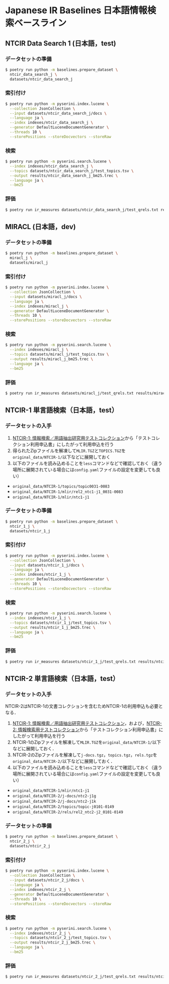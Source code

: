 # Japanese IR Baselines 日本語情報検索ベースライン

## NTCIR Data Search 1 (日本語，test)

### データセットの準備

```bash
$ poetry run python -m baselines.prepare_dataset \
  ntcir_data_search_j \
  datasets/ntcir_data_search_j
```

### 索引付け

```bash
$ poetry run python -m pyserini.index.lucene \
  --collection JsonCollection \
  --input datasets/ntcir_data_search_j/docs \
  --language ja \
  --index indexes/ntcir_data_search_j \
  --generator DefaultLuceneDocumentGenerator \
  --threads 10 \
  --storePositions --storeDocvectors --storeRaw
```

### 検索

```bash
$ poetry run python -m pyserini.search.lucene \
  --index indexes/ntcir_data_search_j \
  --topics datasets/ntcir_data_search_j/test_topics.tsv \
  --output results/ntcir_data_search_j_bm25.trec \
  --language ja \
  --bm25
```

### 評価

```bash
$ poetry run ir_measures datasets/ntcir_data_search_j/test_qrels.txt results/ntcir_data_search_j_bm25.trec nDCG@10
```

## MIRACL (日本語，dev)

### データセットの準備

```bash
$ poetry run python -m baselines.prepare_dataset \
  miracl_j \
  datasets/miracl_j
```

### 索引付け

```bash
$ poetry run python -m pyserini.index.lucene \
  --collection JsonCollection \
  --input datasets/miracl_j/docs \
  --language ja \
  --index indexes/miracl_j \
  --generator DefaultLuceneDocumentGenerator \
  --threads 10 \
  --storePositions --storeDocvectors --storeRaw
```

### 検索

```bash
$ poetry run python -m pyserini.search.lucene \
  --index indexes/miracl_j \
  --topics datasets/miracl_j/test_topics.tsv \
  --output results/miracl_j_bm25.trec \
  --language ja \
  --bm25
```

### 評価

```bash
$ poetry run ir_measures datasets/miracl_j/test_qrels.txt results/miracl_j_bm25.trec nDCG@10
```

## NTCIR-1 単言語検索（日本語，test）

### データセットの入手

1. [NTCIR-1: 情報検索／用語抽出研究用テストコレクション](https://research.nii.ac.jp/ntcir/permission/perm-ja.html#ntcir-1)から「テストコレクション利用申込書」にしたがって利用申込を行う
2. 得られたZipファイルを解凍して`MLIR.TGZ`と`TOPICS.TGZ`を`original_data/NTCIR-1/`以下などに展開しておく
3. 以下のファイルを読み込めることを`less`コマンドなどで確認しておく（違う場所に展開されている場合には`config.yaml`ファイルの設定を変更しても良い）

- `original_data/NTCIR-1/topics/topic0031-0083`
- `original_data/NTCIR-1/mlir/rel2_ntc1-j1_0031-0083`
- `original_data/NTCIR-1/mlir/ntc1-j1`


### データセットの準備

```bash
$ poetry run python -m baselines.prepare_dataset \
  ntcir_1_j \
  datasets/ntcir_1_j
```

### 索引付け

```bash
$ poetry run python -m pyserini.index.lucene \
  --collection JsonCollection \
  --input datasets/ntcir_1_j/docs \
  --language ja \
  --index indexes/ntcir_1_j \
  --generator DefaultLuceneDocumentGenerator \
  --threads 10 \
  --storePositions --storeDocvectors --storeRaw
```

### 検索

```bash
$ poetry run python -m pyserini.search.lucene \
  --index indexes/ntcir_1_j \
  --topics datasets/ntcir_1_j/test_topics.tsv \
  --output results/ntcir_1_j_bm25.trec \
  --language ja \
  --bm25
```

### 評価

```bash
$ poetry run ir_measures datasets/ntcir_1_j/test_qrels.txt results/ntcir_1_j_bm25.trec nDCG@10
```


## NTCIR-2 単言語検索（日本語，test）

### データセットの入手

NTCIR-2はNTCIR-1の文書コレクションを含むためNTCIR-1の利用申込も必要となる．

1. [NTCIR-1: 情報検索／用語抽出研究用テストコレクション](https://research.nii.ac.jp/ntcir/permission/perm-ja.html#ntcir-1)，および，[NTCIR-2: 情報検索用テストコレクション](https://research.nii.ac.jp/ntcir/permission/perm-ja.html#ntcir-2)から「テストコレクション利用申込書」にしたがって利用申込を行う
2. NTCIR-1のZipファイルを解凍して`MLIR.TGZ`を`original_data/NTCIR-1/`以下などに展開しておく．
3. NTCIR-2のZipファイルを解凍して`j-docs.tgz`，`topics.tgz`，`rels.tgz`を`original_data/NTCIR-2/`以下などに展開しておく．
4. 以下のファイルを読み込めることを`less`コマンドなどで確認しておく（違う場所に展開されている場合には`config.yaml`ファイルの設定を変更しても良い）

- `original_data/NTCIR-1/mlir/ntc1-j1`
- `original_data/NTCIR-2/j-docs/ntc2-j1g`
- `original_data/NTCIR-2/j-docs/ntc2-j1k`
- `original_data/NTCIR-2/topics/topic-j0101-0149`
- `original_data/NTCIR-2/rels/rel2_ntc2-j2_0101-0149`


### データセットの準備

```bash
$ poetry run python -m baselines.prepare_dataset \
  ntcir_2_j \
  datasets/ntcir_2_j
```

### 索引付け

```bash
$ poetry run python -m pyserini.index.lucene \
  --collection JsonCollection \
  --input datasets/ntcir_2_j/docs \
  --language ja \
  --index indexes/ntcir_2_j \
  --generator DefaultLuceneDocumentGenerator \
  --threads 10 \
  --storePositions --storeDocvectors --storeRaw
```

### 検索

```bash
$ poetry run python -m pyserini.search.lucene \
  --index indexes/ntcir_2_j \
  --topics datasets/ntcir_2_j/test_topics.tsv \
  --output results/ntcir_2_j_bm25.trec \
  --language ja \
  --bm25
```

### 評価

```bash
$ poetry run ir_measures datasets/ntcir_2_j/test_qrels.txt results/ntcir_2_j_bm25.trec nDCG@10
```